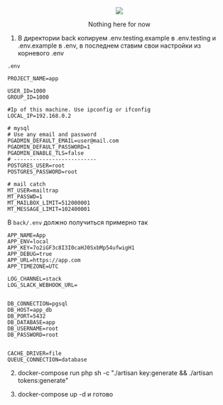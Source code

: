 <p align="center">
 <img src="https://sun9-64.userapi.com/c11263/u13825615/-6/x_3f964139.jpg">
</p>
<p align="center">
Nothing here for now
</p>

1. В директории back копируем .env.testing.example в .env.testing и .env.example в .env, в последнем ставим свои настройки из корневого .env

`.env`
```env
PROJECT_NAME=app

USER_ID=1000
GROUP_ID=1000

#Ip of this machine. Use ipconfig or ifconfig
LOCAL_IP=192.168.0.2

# mysql
# Use any email and password
PGADMIN_DEFAULT_EMAIL=user@mail.com
PGADMIN_DEFAULT_PASSWORD=1
PGADMIN_ENABLE_TLS=false
# --------------------------
POSTGRES_USER=root
POSTGRES_PASSWORD=root

# mail catch
MT_USER=mailtrap
MT_PASSWD=1
MT_MAILBOX_LIMIT=512000001
MT_MESSAGE_LIMIT=102400001

```

В `back/.env` должно получиться примерно так

```env
APP_NAME=App
APP_ENV=local
APP_KEY=7o2iGF3c8I3I0caHJ0SxbMp54ufwigH1
APP_DEBUG=true
APP_URL=https://app.com
APP_TIMEZONE=UTC

LOG_CHANNEL=stack
LOG_SLACK_WEBHOOK_URL=


DB_CONNECTION=pgsql
DB_HOST=app_db
DB_PORT=5432
DB_DATABASE=app
DB_USERNAME=root
DB_PASSWORD=root


CACHE_DRIVER=file
QUEUE_CONNECTION=database

```

2. docker-compose run php sh -c "./artisan key:generate && ./artisan tokens:generate"

3. docker-compose up -d и готово